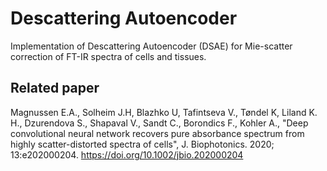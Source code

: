 # Descattering Autoencoder

Implementation of Descattering Autoencoder (DSAE) for Mie-scatter correction of FT-IR spectra of cells and tissues.





Related paper
---------------

Magnussen E.A., Solheim J.H, Blazhko U, Tafintseva V., Tøndel K, Liland K. H.,  Dzurendova S.,  Shapaval V.,  Sandt C.,  Borondics F.,  Kohler A.,
"Deep convolutional neural network recovers pure absorbance spectrum from highly scatter-distorted spectra of cells", 
J. Biophotonics. 2020; 13:e202000204.
https://doi.org/10.1002/jbio.202000204

